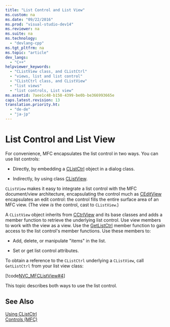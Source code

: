 ```yaml
---
title: "List Control and List View"
ms.custom: na
ms.date: "09/22/2016"
ms.prod: "visual-studio-dev14"
ms.reviewer: na
ms.suite: na
ms.technology: 
  - "devlang-cpp"
ms.tgt_pltfrm: na
ms.topic: "article"
dev_langs: 
  - "C++"
helpviewer_keywords: 
  - "CListView class, and CListCtrl"
  - "views, list and list control"
  - "CListCtrl class, and CListView"
  - "list views"
  - "list controls, List view"
ms.assetid: 7aee1c48-b158-4399-be0b-be366993665e
caps.latest.revision: 13
translation.priority.ht: 
  - "de-de"
  - "ja-jp"
---
```

# List Control and List View
For convenience, MFC encapsulates the list control in two ways. You can use list controls:  
  
-   Directly, by embedding a [CListCtrl](../vs140/clistctrl-class.md) object in a dialog class.  
  
-   Indirectly, by using class [CListView](../vs140/clistview-class.md).  
  
 `CListView` makes it easy to integrate a list control with the MFC document/view architecture, encapsulating the control much as [CEditView](../vs140/ceditview-class.md) encapsulates an edit control: the control fills the entire surface area of an MFC view. (The view *is* the control, cast to `CListView`.)  
  
 A `CListView` object inherits from [CCtrlView](../vs140/cctrlview-class.md) and its base classes and adds a member function to retrieve the underlying list control. Use view members to work with the view as a view. Use the [GetListCtrl](../vs140/clistview--getlistctrl.md) member function to gain access to the list control's member functions. Use these members to:  
  
-   Add, delete, or manipulate "items" in the list.  
  
-   Set or get list control attributes.  
  
 To obtain a reference to the `CListCtrl` underlying a `CListView`, call `GetListCtrl` from your list view class:  
  
 [!code[NVC_MFCListView#4](../vs140/codesnippet/CPP/list-control-and-list-view_1.cpp)]  
  
 This topic describes both ways to use the list control.  
  
## See Also  
 [Using CListCtrl](../vs140/using-clistctrl.md)   
 [Controls (MFC)](../vs140/controls--mfc-.md)